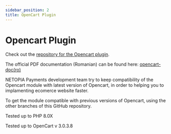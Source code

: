 ```yaml
---
sidebar_position: 2
title: OpenCart Plugin
---
```


# Opencart Plugin

Check out the [repository for the Opencart plugin](https://github.com/mobilpay/Opencart).

The official PDF documentation (Romanian) can be found here: [opencart-doc(ro)](https://github.com/mobilpay/Opencart/blob/master/Docs/manual_ro%20OpenCart.pdf)

NETOPIA Payments development team try to keep compatibility of the Opencart module with latest version of Opencart, in order to helping you to implamenting ecomerce website faster.

To get the module compatible with previous versions of Opencart, using the other branches of this GitHub repository.

Tested up to PHP 8.0X

Tested up to OpenCart v 3.0.3.8